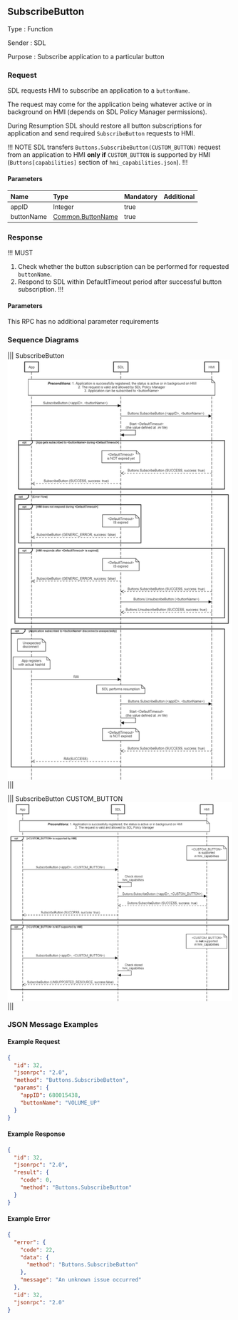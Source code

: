 ## SubscribeButton

Type
: Function  

Sender
: SDL

Purpose
: Subscribe application to a particular button

### Request

SDL requests HMI to subscribe an application to a `buttonName`.

The request may come for the application being whatever active or in background on HMI (depends on SDL Policy Manager permissions).

During Resumption SDL should restore all button subscriptions for application and send required `SubscribeButton` requests to HMI.

!!! NOTE
SDL transfers `Buttons.SubscribeButton(CUSTOM_BUTTON)` request from an application to HMI **only if** `CUSTOM_BUTTON` is supported by HMI (`Buttons[capabilities]` section of `hmi_capabilities.json`).
!!!

#### Parameters

|Name|Type|Mandatory|Additional|
|:---|:---|:--------|:---------|
|appID|Integer|true||
|buttonName|[Common.ButtonName](../../common/enums/#buttonname)|true||

### Response

!!! MUST
1. Check whether the button subscription can be performed for requested `buttonName`.
2. Respond to SDL within DefaultTimeout period after successful button subscription.
!!!

#### Parameters

This RPC has no additional parameter requirements

### Sequence Diagrams

|||
SubscribeButton
![SubscribeButton](./assets/SubscribeButton.png)
|||

|||
SubscribeButton CUSTOM_BUTTON
![SubscribeButton CUSTOM_BUTTON](./assets/SubscribeCUSTOM_BUTTON.png)
|||

### JSON Message Examples

#### Example Request

```json
{
  "id": 32,
  "jsonrpc": "2.0",
  "method": "Buttons.SubscribeButton",
  "params": {
    "appID": 680015438,
    "buttonName": "VOLUME_UP"
  }
}
```

#### Example Response

```json
{
  "id": 32,
  "jsonrpc": "2.0",
  "result": {
    "code": 0,
    "method": "Buttons.SubscribeButton"
  }
}
```

#### Example Error

```json
{
  "error": {
    "code": 22,
    "data": {
      "method": "Buttons.SubscribeButton"
    },
    "message": "An unknown issue occurred"
  },
  "id": 32,
  "jsonrpc": "2.0"
}
```
